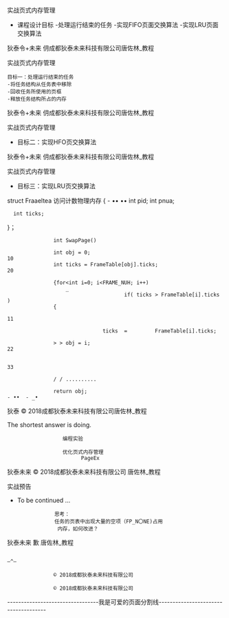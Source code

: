 实战页式内存管理

- 课程设计目标
     -处理运行结束的任务
    -实现FIFO页面交换算法
    -实现LRU页面交换算法

狄泰令+未来             仴成都狄泰未来科技有限公司唐佐林_教程

实战页式内存管理

    目标一：处理运行结束的任务
    -将任务结构从任务表中移除
    -回收任务所使用的页框
    -释放任务结构所占的内存

狄泰令+未来             仴成都狄泰未来科技有限公司唐佐林_教程

实战页式内存管理

- 目标二：实现HFO页交换算法

狄泰令+未来             仴成都狄泰未来科技有限公司唐佐林_教程

实战页式内存管理

- 目标三：实现LRU页交换算法

 struct Fraaeltea                                                                                  访问计数物理内存
{
                                                                                                   - ••  ••
      int pid;
      int pnua;

      int ticks;

}；

                   int SwapPage()

                   int obj = 0;                                                                    10
                   int ticks = FrameTable[obj].ticks;                                              20

                   {for<int i=0; i<FRAME_NUH; i++)
                       _
                                          if( ticks > FrameTable[i].ticks )
                   {
                                                                                                   11

                                   ticks  =         FrameTable[i].ticks;

                   > > obj = i;                                                                    22

                                                                                                   33

                   / / ..........

                   return obj;                                                                     - ••  - _•

狄泰                 © 2018成都狄泰未来科技有限公司唐佐林_教程

The shortest answer is doing.

                      编程实验

                      优化页式内存管理
                            PageEx

狄泰未来               © 2018成都狄泰未来科技有限公司                                                                   唐佐林_教程

 实战预告

-  To be continued …

                   思考：
                   任务的页表中出现大量的空项（FP_N〇NE)占用
                    内存，如何改进？

狄泰未来                  歉                                                                                 唐佐林_教程

                                                                                              —^—

                   © 2018成都狄泰未来科技有限公司

                   © 2018成都狄泰未来科技有限公司

---------------------------------我是可爱的页面分割线-------------------------------------
